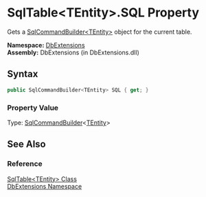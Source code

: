 SqlTable&lt;TEntity>.SQL Property
=================================
Gets a [SqlCommandBuilder&lt;TEntity>][1] object for the current table.

**Namespace:** [DbExtensions][2]  
**Assembly:** DbExtensions (in DbExtensions.dll)

Syntax
------

```csharp
public SqlCommandBuilder<TEntity> SQL { get; }
```

### Property Value
Type: [SqlCommandBuilder][1]&lt;[TEntity][3]>

See Also
--------

### Reference
[SqlTable&lt;TEntity> Class][3]  
[DbExtensions Namespace][2]  

[1]: ../SqlCommandBuilder_1/README.md
[2]: ../README.md
[3]: README.md